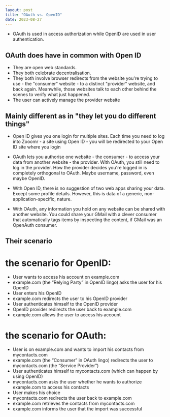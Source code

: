```yaml
---
layout: post
title: "OAuth vs. OpenID"
date: 2023-08-27
---
```


- OAuth is used in access authorization while OpenID are used in user authentication.

## OAuth does have in common with Open ID

- They are open web standards.
- They both celebrate decentralisation.
- They both involve browser redirects from the website you're trying to use - the "consumer" website - to a distinct "provider" website, and back again. Meanwhile, those websites talk to each other behind the scenes to verify what just happened.
- The user can actively manage the provider website

## Mainly different as in "they let you do different things"

- Open ID gives you one login for multiple sites. Each time you need to log into Zooomr - a site using Open ID - you will be redirected to your Open ID site where you login
- OAuth lets you authorise one website - the consumer - to access your data from another website - the provider. With OAuth, you still need to log in the provider. How the provider decides you're logged in is completely orthogonal to OAuth. Maybe username, password, even maybe OpenID.

- With Open ID, there is no suggestion of two web apps sharing your data. Except some profile details. However, this is data of a generic, non-application-specific, nature.
- With OAuth, any information you hold on any website can be shared with another website. You could share your GMail with a clever consumer that automatically tags items by inspecting the content, if GMail was an OpenAuth consumer.

## Their scenario

# the scenario for OpenID:

- User wants to access his account on example.com
- example.com (the “Relying Party” in OpenID lingo) asks the user for his OpenID
- User enters his OpenID
- example.com redirects the user to his OpenID provider
- User authenticates himself to the OpenID provider
- OpenID provider redirects the user back to example.com
- example.com allows the user to access his account

# the scenario for OAuth:

- User is on example.com and wants to import his contacts from mycontacts.com
- example.com (the “Consumer” in OAuth lingo) redirects the user to mycontacts.com (the “Service Provider”)
- User authenticates himself to mycontacts.com (which can happen by using OpenID)
- mycontacts.com asks the user whether he wants to authorize example.com to access his contacts
- User makes his choice
- mycontacts.com redirects the user back to example.com
- example.com retrieves the contacts from mycontacts.com
- example.com informs the user that the import was successful
